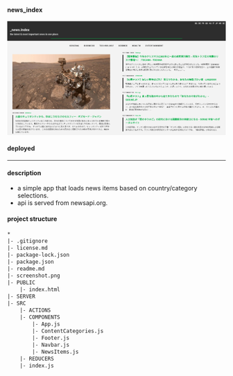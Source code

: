 #### news_index

![Screenshot](screenshot.png)

#### deployed 
<!-- [@heroku](https://newsindex.herokuapp.com/) -->
---

#### description
- a simple app that loads news items based on country/category selections.
- api is served from newsapi.org.

#### project structure

```
*
|- .gitignore
|- license.md
|- package-lock.json
|- package.json
|- readme.md
|- screenshot.png
|- PUBLIC
    |- index.html
|- SERVER
|- SRC
    |- ACTIONS
    |- COMPONENTS
        |- App.js
        |- ContentCategories.js
        |- Footer.js
        |- Navbar.js
        |- NewsItems.js
    |- REDUCERS
    |- index.js
```